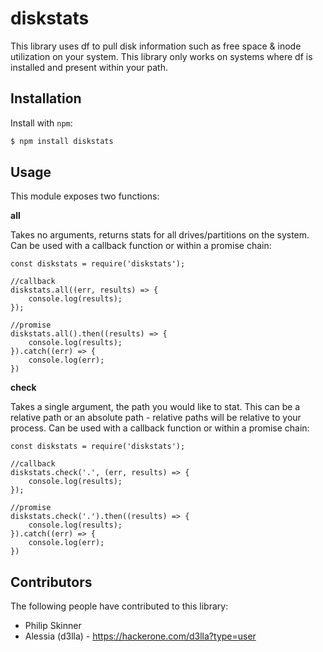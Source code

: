 diskstats
========

This library uses df to pull disk information such as free space & inode utilization on your system. This library only works on systems where df is installed and present within your path.

Installation
------------

Install with `npm`:

``` bash
$ npm install diskstats
```

Usage
-----

This module exposes two functions:

**all**

Takes no arguments, returns stats for all drives/partitions on the system. Can be used with a callback function or within a promise chain:

```
const diskstats = require('diskstats');

//callback
diskstats.all((err, results) => {
	console.log(results);
});

//promise
diskstats.all().then((results) => {
	console.log(results);
}).catch((err) => {
	console.log(err);
})
```

**check**

Takes a single argument, the path you would like to stat. This can be a relative path or an absolute path - relative paths will be relative to your process. Can be used with a callback function or within a promise chain:

```
const diskstats = require('diskstats');

//callback
diskstats.check('.', (err, results) => {
	console.log(results);
});

//promise
diskstats.check('.').then((results) => {
	console.log(results);
}).catch((err) => {
	console.log(err);
})
```

Contributors
------------

The following people have contributed to this library:

* Philip Skinner
* Alessia (d3lla) - https://hackerone.com/d3lla?type=user